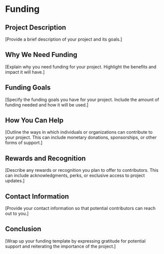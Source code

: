 # Funding

## Project Description

[Provide a brief description of your project and its goals.]

## Why We Need Funding

[Explain why you need funding for your project. Highlight the benefits and impact it will have.]

## Funding Goals

[Specify the funding goals you have for your project. Include the amount of funding needed and how it will be used.]

## How You Can Help

[Outline the ways in which individuals or organizations can contribute to your project. This can include monetary donations, sponsorships, or other forms of support.]

## Rewards and Recognition

[Describe any rewards or recognition you plan to offer to contributors. This can include acknowledgments, perks, or exclusive access to project updates.]

## Contact Information

[Provide your contact information so that potential contributors can reach out to you.]

## Conclusion

[Wrap up your funding template by expressing gratitude for potential support and reiterating the importance of the project.]
